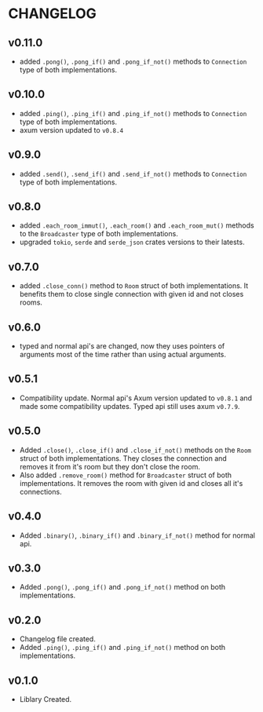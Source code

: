 # CHANGELOG

## v0.11.0

- added `.pong()`, `.pong_if()` and `.pong_if_not()` methods to `Connection` type of both implementations.

## v0.10.0

- added `.ping()`, `.ping_if()` and `.ping_if_not()` methods to `Connection` type of both implementations.
- axum version updated to `v0.8.4`

## v0.9.0

- added `.send()`, `.send_if()` and `.send_if_not()` methods to `Connection` type of both implementations.

## v0.8.0

- added `.each_room_immut()`, `.each_room()` and `.each_room_mut()` methods to the `Broadcaster` type of both implementations.
- upgraded `tokio`, `serde` and `serde_json` crates versions to their latests.

## v0.7.0

- added `.close_conn()` method to `Room` struct of both implementations. It benefits them to close single connection with given id and not closes rooms.

## v0.6.0

- typed and normal api's are changed, now they uses pointers of arguments most of the time rather than using actual arguments.

## v0.5.1

- Compatibility update. Normal api's Axum version updated to `v0.8.1` and made some compatibility updates. Typed api still uses axum `v0.7.9`.

## v0.5.0

- Added `.close()`, `.close_if()` and `.close_if_not()` methods on the `Room` struct of both implementations. They closes the connection and removes it from it's room but they don't close the room.
- Also added `.remove_room()` method for `Broadcaster` struct of both implementations. It removes the room with given id and closes all it's connections.

## v0.4.0

- Added `.binary()`, `.binary_if()` and `.binary_if_not()` method for normal api.

## v0.3.0

- Added `.pong()`, `.pong_if()` and `.pong_if_not()` method on both implementations.

## v0.2.0

- Changelog file created.
- Added `.ping()`, `.ping_if()` and `.ping_if_not()` method on both implementations.

## v0.1.0

- Liblary Created.
